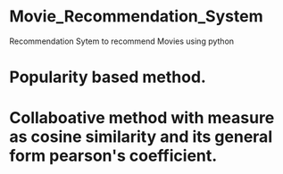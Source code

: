 # Movie_Recommendation_System
Recommendation Sytem to recommend Movies using python
# Popularity based method.
# Collaboative method with measure as cosine similarity and its general form pearson's coefficient.
